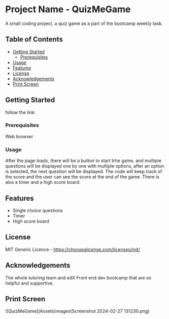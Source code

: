 # Project Name - QuizMeGame

A small coding project, a quiz game as a part of the bootcamp weekly task.

## Table of Contents

- [Getting Started](#getting-started)
  - [Prerequisites](#prerequisites)
- [Usage](#usage)
- [Features](#features)
- [License](#license)
- [Acknowledgements](#acknowledgements)
- [Print Screen](#print-screen)

## Getting Started

follow the link: 


### Prerequisites

Web browser

### Usage

After the page loads, there will be a button to start trhe game, and multiple questions will be displayed one by one with multiple options, after an option is selected, the next question will be displayed.
The code will keep track of the score and the user can see the score at the end of the game.
There is alos a timer and a high score board.

## Features

* Single choice questions
* Timer
* High score board

## License
MIT Generic Licence - https://choosealicense.com/licenses/mit/

## Acknowledgements
The whole tutoring team and edX Front end dev bootcamp that are so helpful and supportive.

## Print Screen

![QuizMeGame](Assets\images\Screenshot 2024-02-27 131230.png)